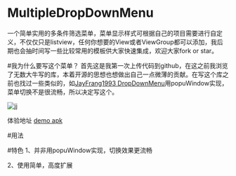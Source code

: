 # MultipleDropDownMenu

一个简单实用的多条件筛选菜单，菜单显示样式可根据自己的项目需要进行自定义，不仅仅只是listview，任何你想要的View或者ViewGroup都可以添加，我后期也会抽时间写一些比较常用的模板供大家快速集成，欢迎大家fork or star。

#我为什么要写这个菜单？
首先这是我第一次上传代码到github，在这之前我浏览了无数大牛写的库，本着开源的思想也想做出自己一点微薄的贡献。在写这个库之前也找过一些类似的，如<a href="https://github.com/JayFang1993/DropDownMenu">JayFrang1993 DropDownMenu</a>用popuWindow实现，菜单切换不是很流畅，所以决定写这个。


![jj](https://github.com/dongjunkun/MultipleDropDownMenu/blob/master/art/simaple.gif)

体验地址 <a href="https://raw.githubusercontent.com/dongjunkun/DropDownMenu/master/app/build/outputs/apk/app-debug.apk">demo apk</a>

#用法


#特色
1、并非用popuWindow实现，切换效果更流畅

2、使用简单，高度扩展
